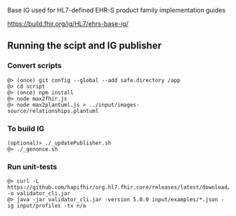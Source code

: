 Base IG used for HL7-defined EHR-S product family implementation guides

https://build.fhir.org/ig/HL7/ehrs-base-ig/

## Running the scipt and IG publisher

### Convert scripts
```
@> (once) git config --global --add safe.directory /app
@> cd script
@> (once) npm install
@> node max2fhir.js
@> node max2plantuml.js > ../input/images-source/relationships.plantuml 
```

### To build IG
```
(optional)> ./_updatePublisher.sh
@> ./_genonce.sh
```

### Run unit-tests
```
@> curl -L https://github.com/hapifhir/org.hl7.fhir.core/releases/latest/download/validator_cli.jar -o validator_cli.jar
@> java -jar validator_cli.jar -version 5.0.0 input/examples/*.json -ig input/profiles -tx n/a
```
